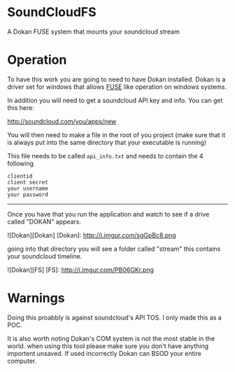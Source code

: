 SoundCloudFS
============

A Dokan FUSE system that mounts your soundcloud stream

# Operation #

To have this work you are going to need to have Dokan installed. Dokan is a driver set for windows that allows [FUSE](http://fuse.sourceforge.net/ "FUSE") like operation on windows systems.

In addition you will need to get a soundcloud API
key and info. You can get this here:

<http://soundcloud.com/you/apps/new>

You will then need to make a file in the root of you project
(make sure that it is always put into the same directory that your executable is running)

This file needs to be called `api_info.txt` and needs to contain the 4 following

```
clientid
client secret
your username
your password
```

* * *


Once you have that you run the application and watch to see if a drive called "DOKAN" appears.

![Dokan][Dokan]
[Dokan]: http://i.imgur.com/sgGpBc8.png

going into that directory you will see a folder called "stream" this contains your soundcloud timeline.

![Dokan][FS]
[FS]: http://i.imgur.com/PB06GKr.png

# Warnings #

Doing this proabbly is against soundcloud's API TOS. I only made this as a POC.

It is also worth noting Dokan's COM system is not the most stable in the world. when using this tool please make sure you don't have anything importent unsaved. If used incorrectly Dokan can BSOD your entire computer.
